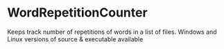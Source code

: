# WordRepetitionCounter
Keeps track number of repetitions of words in a list of files.
Windows and Linux versions of source & executable available
